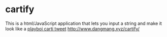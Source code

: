 # cartify
This is a html/JavaScript application that lets you input a string and make it look like a [playboi carti tweet](https://twitter.com/playboicarti/status/1342988423116840961)
http://www.dangmang.xyz/cartify/
